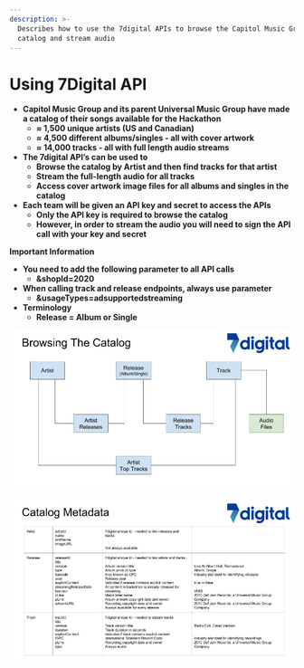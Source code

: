 ```yaml
---
description: >-
  Describes how to use the 7digital APIs to browse the Capitol Music Group
  catalog and stream audio
---
```


# Using 7Digital API

* **Capitol Music Group and its parent Universal Music Group have made a catalog of their songs available for the Hackathon**
  * **≈ 1,500 unique artists \(US and Canadian\)**
  * **≈ 4,500 different albums/singles - all with cover artwork**
  * **≈ 14,000 tracks - all with full length audio streams**
* **The 7digital API’s can be used to**
  * **Browse the catalog by Artist and then find tracks for that artist**
  * **Stream the full-length audio for all tracks**
  * **Access cover artwork image files for all albums and singles in the catalog**
* **Each team will be given an API key and secret to access the APIs**
  * **Only the API key is required to browse the catalog**
  * **However, in order to stream the audio you will need to sign the API call with your key and secret**

**Important Information**

* **You need to add the following parameter to all API calls**
  * **&shopId=2020**
* **When calling track and release endpoints, always use parameter**
  * **&usageTypes=adsupportedstreaming**
* **Terminology**
  * **Release = Album or Single**

![](../.gitbook/assets/capitol-hackaton-7digital-api-overview-master-copy.jpg)

![](../.gitbook/assets/capitol-hackaton-7digital-api-overview-master-copy-2.jpg)

